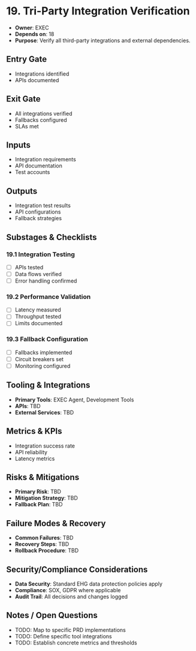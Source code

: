 # 19. Tri-Party Integration Verification

- **Owner**: EXEC
- **Depends on**: 18
- **Purpose**: Verify all third-party integrations and external dependencies.

## Entry Gate
- Integrations identified
- APIs documented

## Exit Gate
- All integrations verified
- Fallbacks configured
- SLAs met

## Inputs
- Integration requirements
- API documentation
- Test accounts

## Outputs
- Integration test results
- API configurations
- Fallback strategies

## Substages & Checklists
### 19.1 Integration Testing
  - [ ] APIs tested
  - [ ] Data flows verified
  - [ ] Error handling confirmed

### 19.2 Performance Validation
  - [ ] Latency measured
  - [ ] Throughput tested
  - [ ] Limits documented

### 19.3 Fallback Configuration
  - [ ] Fallbacks implemented
  - [ ] Circuit breakers set
  - [ ] Monitoring configured

## Tooling & Integrations
- **Primary Tools**: EXEC Agent, Development Tools
- **APIs**: TBD
- **External Services**: TBD

## Metrics & KPIs
- Integration success rate
- API reliability
- Latency metrics

## Risks & Mitigations
- **Primary Risk**: TBD
- **Mitigation Strategy**: TBD
- **Fallback Plan**: TBD

## Failure Modes & Recovery
- **Common Failures**: TBD
- **Recovery Steps**: TBD
- **Rollback Procedure**: TBD

## Security/Compliance Considerations
- **Data Security**: Standard EHG data protection policies apply
- **Compliance**: SOX, GDPR where applicable
- **Audit Trail**: All decisions and changes logged

## Notes / Open Questions
- TODO: Map to specific PRD implementations
- TODO: Define specific tool integrations
- TODO: Establish concrete metrics and thresholds